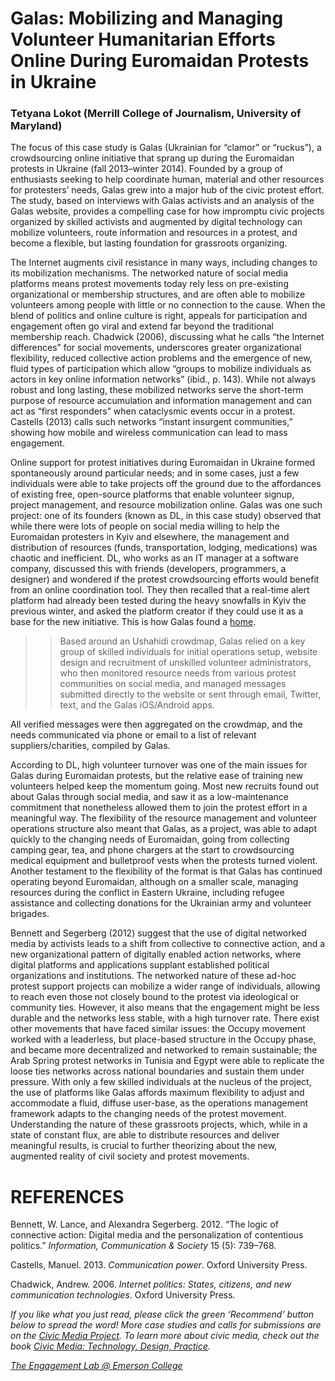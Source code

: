 # Galas: Mobilizing and Managing Volunteer Humanitarian Efforts Online During Euromaidan Protests in Ukraine

### Tetyana Lokot (Merrill College of Journalism, University of Maryland)

The focus of this case study is Galas (Ukrainian for “clamor” or “ruckus”), a crowdsourcing online initiative that sprang up during the Euromaidan protests in Ukraine (fall 2013–winter 2014). Founded by a group of enthusiasts seeking to help coordinate human, material and other resources for protesters’ needs, Galas grew into a major hub of the civic protest effort. The study, based on interviews with Galas activists and an analysis of the Galas website, provides a compelling case for how impromptu civic projects organized by skilled activists and augmented by digital technology can mobilize volunteers, route information and resources in a protest, and become a flexible, but lasting foundation for grassroots organizing.

The Internet augments civil resistance in many ways, including changes to its mobilization mechanisms. The networked nature of social media platforms means protest movements today rely less on pre-existing organizational or membership structures, and are often able to mobilize volunteers among people with little or no connection to the cause. When the blend of politics and online culture is right, appeals for participation and engagement often go viral and extend far beyond the traditional membership reach. Chadwick (2006), discussing what he calls “the Internet differences” for social movements, underscores greater organizational flexibility, reduced collective action problems and the emergence of new, fluid types of participation which allow “groups to mobilize individuals as actors in key online information networks” (ibid., p. 143). While not always robust and long lasting, these mobilized networks serve the short-term purpose of resource accumulation and information management and can act as “first responders” when cataclysmic events occur in a protest. Castells (2013) calls such networks “instant insurgent communities,” showing how mobile and wireless communication can lead to mass engagement.

Online support for protest initiatives during Euromaidan in Ukraine formed spontaneously around particular needs; and in some cases, just a few individuals were able to take projects off the ground due to the affordances of existing free, open-source platforms that enable volunteer signup, project management, and resource mobilization online. Galas was one such project: one of its founders (known as DL, in this case study) observed that while there were lots of people on social media willing to help the Euromaidan protesters in Kyiv and elsewhere, the management and distribution of resources (funds, transportation, lodging, medications) was chaotic and inefficient. DL, who works as an IT manager at a software company, discussed this with friends (developers, programmers, a designer) and wondered if the protest crowdsourcing efforts would benefit from an online coordination tool. They then recalled that a real-time alert platform had already been tested during the heavy snowfalls in Kyiv the previous winter, and asked the platform creator if they could use it as a base for the new initiative. This is how Galas found a [home](http://www.galas.org.ua/).

> > Based around an Ushahidi crowdmap, Galas relied on a key group of skilled individuals for initial operations setup, website design and recruitment of unskilled volunteer administrators, who then monitored resource needs from various protest communities on social media, and managed messages submitted directly to the website or sent through email, Twitter, text, and the Galas iOS/Android apps.

All verified messages were then aggregated on the crowdmap, and the needs communicated via phone or email to a list of relevant suppliers/charities, compiled by Galas.

According to DL, high volunteer turnover was one of the main issues for Galas during Euromaidan protests, but the relative ease of training new volunteers helped keep the momentum going. Most new recruits found out about Galas through social media, and saw it as a low-maintenance commitment that nonetheless allowed them to join the protest effort in a meaningful way. The flexibility of the resource management and volunteer operations structure also meant that Galas, as a project, was able to adapt quickly to the changing needs of Euromaidan, going from collecting camping gear, tea, and phone chargers at the start to crowdsourcing medical equipment and bulletproof vests when the protests turned violent. Another testament to the flexibility of the format is that Galas has continued operating beyond Euromaidan, although on a smaller scale, managing resources during the conflict in Eastern Ukraine, including refugee assistance and collecting donations for the Ukrainian army and volunteer brigades.

Bennett and Segerberg (2012) suggest that the use of digital networked media by activists leads to a shift from collective to connective action, and a new organizational pattern of digitally enabled action networks, where digital platforms and applications supplant established political organizations and institutions. The networked nature of these ad-hoc protest support projects can mobilize a wider range of individuals, allowing to reach even those not closely bound to the protest via ideological or community ties. However, it also means that the engagement might be less durable and the networks less stable, with a high turnover rate. There exist other movements that have faced similar issues: the Occupy movement worked with a leaderless, but place-based structure in the Occupy phase, and became more decentralized and networked to remain sustainable; the Arab Spring protest networks in Tunisia and Egypt were able to replicate the loose ties networks across national boundaries and sustain them under pressure. With only a few skilled individuals at the nucleus of the project, the use of platforms like Galas affords maximum flexibility to adjust and accommodate a fluid, diffuse user-base, as the operations management framework adapts to the changing needs of the protest movement. Understanding the nature of these grassroots projects, which, while in a state of constant flux, are able to distribute resources and deliver meaningful results, is crucial to further theorizing about the new, augmented reality of civil society and protest movements.

# REFERENCES

Bennett, W. Lance, and Alexandra Segerberg. 2012. “The logic of connective action: Digital media and the personalization of contentious politics.” _Information, Communication & Society_ 15 (5): 739–768.

Castells, Manuel. 2013. _Communication power_. Oxford University Press.

Chadwick, Andrew. 2006. _Internet politics: States, citizens, and new communication technologies_. Oxford University Press.

_If you like what you just read, please click the green ‘Recommend’ button below to spread the word! More case studies and calls for submissions are on the [Civic Media Project](http://www.civicmediaproject.com). To learn more about civic media, check out the book [Civic Media: Technology, Design, Practice](https://mitpress.mit.edu/books/civic-media)._

[_The Engagement Lab @ Emerson College_](http://elab.emerson.edu)
